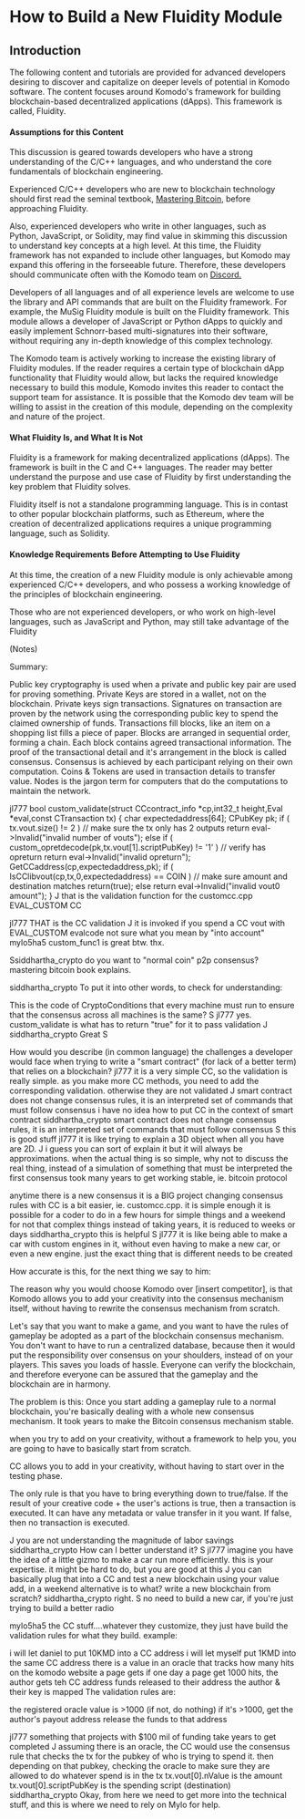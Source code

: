 # How to Build a New Fluidity Module

## Introduction

The following content and tutorials are provided for advanced developers desiring to discover and capitalize on deeper levels of potential in Komodo software. The content focuses around Komodo's framework for building blockchain-based decentralized applications (dApps). This framework is called, Fluidity.

#### Assumptions for this Content

This discussion is geared towards developers who have a strong understanding of the C/C++ languages, and who understand the core fundamentals of blockchain engineering.

Experienced C/C++ developers who are new to blockchain technology should first read the seminal textbook, [Mastering Bitcoin,](https://bitcoinbook.info/) before approaching Fluidity.

Also, experienced developers who write in other languages, such as Python, JavaScript, or Solidity, may find value in skimming this discussion to understand key concepts at a high level. At this time, the Fluidity framework has not expanded to include other languages, but Komodo may expand this offering in the forseeable future. Therefore, these developers should communicate often with the Komodo team on [Discord.](https://komodoplatform.com/discord)

Developers of all languages and of all experience levels are welcome to use the library and API commands that are built on the Fluidity framework. For example, the MuSig Fluidity module is built on the Fluidity framework. This module allows a developer of JavaScript or Python dApps to quickly and easily implement Schnorr-based multi-signatures into their software, without requiring any in-depth knowledge of this complex technology.

The Komodo team is actively working to increase the existing library of Fluidity modules. If the reader requires a certain type of blockchain dApp functionality that Fluidity would allow, but lacks the required knowledge necessary to build this module, Komodo invites this reader to contact the support team for assistance. It is possible that the Komodo dev team will be willing to assist in the creation of this module, depending on the complexity and nature of the project. 

#### What Fluidity Is, and What It is Not

Fluidity is a framework for making decentralized applications (dApps). The framework is built in the C and C++ languages. The reader may better understand the purpose and use case of Fluidity by first understanding the key problem that Fluidity solves. 




Fluidity itself is not a standalone programming language. This is in contast to other popular blockchain platforms, such as Ethereum, where the creation of decentralized applications requires a unique programming language, such as Solidity.



#### Knowledge Requirements Before Attempting to Use Fluidity

At this time, the creation of a new Fluidity module is only achievable among experienced C/C++ developers, and who possess a working knowledge of the principles of blockchain engineering. 

Those who are not experienced developers, or who work on high-level languages, such as JavaScript and Python, may still take advantage of the Fluidity 


(Notes)

Summary:

Public key cryptography is used when a private and public key pair are used for proving something.
Private Keys are stored in a wallet, not on the blockchain.
Private keys sign transactions.
Signatures on transaction are proven by the network using the corresponding public key to spend the claimed ownership of funds.
Transactions fill blocks, like an item on a shopping list fills a piece of paper.
Blocks are arranged in sequential order, forming a chain.
Each block contains agreed transactional information. The proof of the transactional detail and it's arrangement in the block is called consensus. Consensus is achieved by each participant relying on their own computation.
Coins & Tokens are used in transaction details to transfer value.
Nodes is the jargon term for computers that do the computations to maintain the network.

jl777
bool custom_validate(struct CCcontract_info *cp,int32_t height,Eval *eval,const CTransaction tx)
{
char expectedaddress[64]; CPubKey pk;
if ( tx.vout.size() != 2 ) // make sure the tx only has 2 outputs
return eval->Invalid("invalid number of vouts");
else if ( custom_opretdecode(pk,tx.vout[1].scriptPubKey) != '1' ) // verify has opreturn
return eval->Invalid("invalid opreturn");
GetCCaddress(cp,expectedaddress,pk);
if ( IsCClibvout(cp,tx,0,expectedaddress) == COIN ) // make sure amount and destination matches
return(true);
else return eval->Invalid("invalid vout0 amount");
}
J
that is the validation function for the customcc.cpp EVAL_CUSTOM CC


jl777
THAT is the CC validation
J
it is invoked if you spend a CC vout with EVAL_CUSTOM evalcode
not sure what you mean by "into account"
mylo5ha5
custom_func1 is great btw. thx.

Ssiddhartha_crypto do you want to "normal coin" p2p consensus? mastering bitcoin book explains.


siddhartha_crypto
To put it into other words, to check for understanding:

This is the code of CryptoConditions that every machine must run to ensure that the consensus across all machines is the same?
S
jl777
yes. custom_validate is what has to return "true" for it to pass validation
J
siddhartha_crypto
Great
S


How would you describe (in common language) the challenges a developer would face when trying to write a "smart contract" (for lack of a better term) that relies on a blockchain?
jl777
it is a very simple CC, so the validation is really simple. as you make more CC methods, you need to add the corresponding validation. otherwise they are not validated
J
smart contract does not change consensus rules, it is an interpreted set of commands that must follow consensus
i have no idea how to put CC in the context of smart contract
siddhartha_crypto
smart contract does not change consensus rules, it is an interpreted set of commands that must follow consensus
S
this is good stuff
jl777
it is like trying to explain a 3D object when all you have are 2D.
J
i guess you can sort of explain it but it will always be approximations. when the actual thing is so simple, why not to discuss the real thing, instead of a simulation of something that must be interpreted
the first consensus took many years to get working stable, ie. bitcoin protocol


anytime there is a new consensus it is a BIG project
changing consensus rules with CC is a bit easier, ie. customcc.cpp. it is simple enough it is possible for a coder to do in a few hours for simple things and a weekend for not that complex things
instead of taking years, it is reduced to weeks or days
siddhartha_crypto
this is helpful
S
jl777
it is like being able to make a car with custom engines in it, without even having to make a new car, or even a new engine. just the exact thing that is different needs to be created


How accurate is this, for the next thing we say to him:

The reason why you would choose Komodo over [insert competitor], is that Komodo allows you to add your creativity into the consensus mechanism itself, without having to rewrite the consensus mechanism from scratch.

Let's say that you want to make a game, and you want to have the rules of gameplay be adopted as a part of the blockchain consensus mechanism. You don't want to have to run a centralized database, because then it would put the responsibility over consensus on your shoulders, instead of on your players. This saves you loads of hassle. Everyone can verify the blockchain, and therefore everyone can be assured that the gameplay and the blockchain are in harmony.

The problem is this: Once you start adding a gameplay rule to a normal blockchain, you're basically dealing with a whole new consensus mechanism. It took years to make the Bitcoin consensus mechanism stable.


when you try to add on your creativity, without a framework to help you, you are going to have to basically start from scratch.

CC allows you to add in your creativity, without having to start over in the testing phase.

The only rule is that you have to bring everything down to true/false. If the result of your creative code + the user's actions is true, then a transaction is executed. It can have any metadata or value transfer in it you want. If false, then no transaction is executed.



J
you are not understanding the magnitude of labor savings
siddhartha_crypto
How can I better understand it?
S
jl777
imagine you have the idea of a little gizmo to make a car run more efficiently. this is your expertise. it might be hard to do, but you are good at this
J
you can basically plug that into a CC and test a new blockchain using your value add, in a weekend
alternative is to what?
write a new blockchain from scratch?
siddhartha_crypto
right.
S
no need to build a new car, if you're just trying to build a better radio



mylo5ha5
the CC stuff....whatever they customize, they just have build the validation rules for what they build.
example:

i will let daniel to put 10KMD into a CC address
i will let myself put 1KMD into the same CC address
there is a value in an oracle that tracks how many hits on the komodo website a page gets
if one day a page get 1000 hits, the author gets teh CC address funds released to their address
the author & their key is mapped
The validation rules are:

the registered oracle value is >1000 (if not, do nothing)
if it's >1000, get the author's payout address
release the funds to that address



jl777
something that projects with $100 mil of funding take years to get completed
J
assuming there is an oracle, the CC would use the consensus rule that checks the tx for the pubkey of who is trying to spend it. then depending on that pubkey, checking the oracle to make sure they are allowed to do whatever spend is in the tx
tx.vout[0].nValue is the amount
tx.vout[0].scriptPubKey is the spending script (destination)
siddhartha_crypto
Okay, from here we need to get more into the technical stuff, and this is where we need to rely on Mylo for help.
